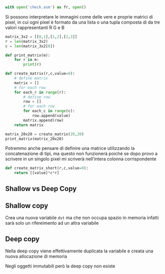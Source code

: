 ```python
with open('check.asm') as fr, open()
```

Si possono interpretare le immagini come delle vere e proprie matrici di pixel, in cui ogni pixel è formato da una lista o una tupla composta di da tre valori rappresentanti R G e B

```python
matrix_3x2 = [[0,1],[1,2],[2,3]]
r = len(matrix_3x2)
c = len(matrix_3x2[0])

def print_matrix(m):
	for r in m:
		print(r)

def create_matrix(r,c,value=0):
	# define matrix
	matrix = []
	# for each row
	for each_r in range(r):
		# define row
		row = []
		# for each row
		for each_c in range(c):
			row.append(value)
		matrix.append(row)
	return matrix

matrix_20x20 = create_matrix(20,20)
print_matrix(matrix_20x20)
```

Potremmo anche pensare di definire una matrice utilizzando la concatenazione di tipi, ma questo non funzionerà poiché se dopo provo a scrivere in un singolo pixel mi scriverà nell’intera colonna corrispondente

```python
def create_matrix_short(r,c,value=0):
	return [[value]*c*r]
```


## Shallow vs Deep Copy
## Shallow copy
Crea una nuova variabile `dst` ma che non occupa spazio in memoria infatti sarà solo un rifereimento ad un altra variabile
## Deep copy
Nella deep copy viene effettivamente duplicata la variabile e creata una nuova allocazione di memoria

Negli oggetti immutabili però la deep copy non esiste